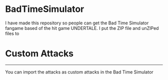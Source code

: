 # BadTimeSimulator
I have made this repository so people can get the Bad Time Simulator fangame based of the hit game UNDERTALE.
I put the ZIP file and unZIPed files to

# Custom Attacks
------------------
You can import the attacks as custom attacks in the Bad Time Simulator
